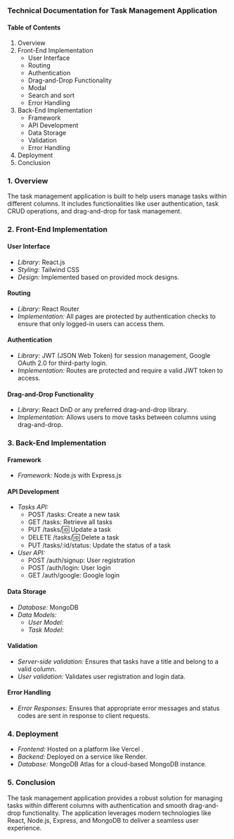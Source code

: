 ### Technical Documentation for Task Management Application

#### Table of Contents
1. Overview
2. Front-End Implementation
   - User Interface
   - Routing
   - Authentication
   - Drag-and-Drop Functionality
   - Modal
   - Search and sort
   - Error Handling
3. Back-End Implementation
   - Framework
   - API Development
   - Data Storage
   - Validation
   - Error Handling
4. Deployment
5. Conclusion

### 1. Overview
The task management application is built to help users manage tasks within different columns. It includes functionalities like user authentication, task CRUD operations, and drag-and-drop for task management.

### 2. Front-End Implementation

#### User Interface
- *Library:* React.js
- *Styling:* Tailwind CSS
- *Design:* Implemented based on provided mock designs.

#### Routing
- *Library:* React Router
- *Implementation:* All pages are protected by authentication checks to ensure that only logged-in users can access them.

#### Authentication
- *Library:* JWT (JSON Web Token) for session management, Google OAuth 2.0 for third-party login.
- *Implementation:* Routes are protected and require a valid JWT token to access.

#### Drag-and-Drop Functionality
- *Library:* React DnD or any preferred drag-and-drop library.
- *Implementation:* Allows users to move tasks between columns using drag-and-drop.

### 3. Back-End Implementation

#### Framework
- *Framework:* Node.js with Express.js

#### API Development
- *Tasks API:*
  - POST /tasks: Create a new task
  - GET /tasks: Retrieve all tasks
  - PUT /tasks/:id: Update a task
  - DELETE /tasks/:id: Delete a task
  - PUT /tasks/:id/status: Update the status of a task
- *User API:*
  - POST /auth/signup: User registration
  - POST /auth/login: User login
  - GET /auth/google: Google login

#### Data Storage
- *Database:* MongoDB
- *Data Models:*
  - *User Model:* 
  - *Task Model:*
   

#### Validation
- *Server-side validation:* Ensures that tasks have a title and belong to a valid column.
- *User validation:* Validates user registration and login data.

#### Error Handling
- *Error Responses:* Ensures that appropriate error messages and status codes are sent in response to client requests.

### 4. Deployment
- *Frontend:* Hosted on a platform like Vercel .
- *Backend:* Deployed on a service like Render.
- *Database:* MongoDB Atlas for a cloud-based MongoDB instance.

### 5. Conclusion
The task management application provides a robust solution for managing tasks within different columns with authentication and smooth drag-and-drop functionality. The application leverages modern technologies like React, Node.js, Express, and MongoDB to deliver a seamless user experience.


